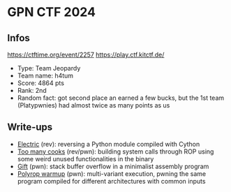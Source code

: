 # GPN CTF 2024

## Infos

https://ctftime.org/event/2257
https://play.ctf.kitctf.de/

- Type: Team Jeopardy
- Team name: h4tum
- Score: 4864 pts
- Rank: 2nd
- Random fact: got second place an earned a few bucks, but the 1st team (Platypwnies) had almost twice as many points as us

## Write-ups

- [Electric](./Electric) (rev): reversing a Python module compiled with Cython
- [Too many cooks](./TooManyCooks) (rev/pwn): building system calls through ROP using some weird unused functionalities in the binary
- [Gift](./Gift) (pwn): stack buffer overflow in a minimalist assembly program
- [Polyrop warmup](./PolyropWarmup) (pwn): multi-variant execution, pwning the same program compiled for different architectures with common inputs
